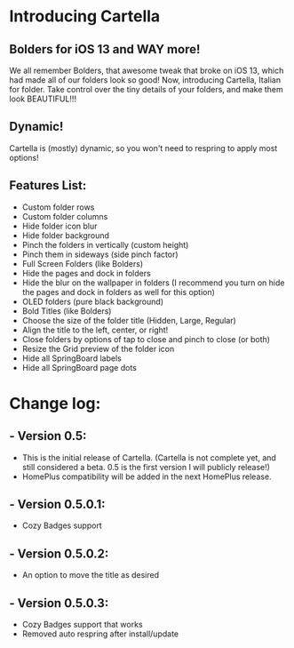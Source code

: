 # Introducing Cartella
## Bolders for iOS 13 and WAY more!

We all remember Bolders, that awesome tweak that broke on iOS 13, which had made all of our folders look so good! Now, introducing Cartella, Italian for folder. Take control over the tiny details of your folders, and make them look BEAUTIFUL!!!

## Dynamic!
Cartella is (mostly) dynamic, so you won't need to respring to apply most options!

## Features List:
- Custom folder rows
- Custom folder columns
- Hide folder icon blur
- Hide folder background
- Pinch the folders in vertically (custom height)
- Pinch them in sideways (side pinch factor)
- Full Screen Folders (like Bolders)
- Hide the pages and dock in folders
- Hide the blur on the wallpaper in folders (I recommend you turn on hide the pages and dock in folders as well for this option)
- OLED folders (pure black background)
- Bold Titles (like Bolders)
- Choose the size of the folder title (Hidden, Large, Regular)
- Align the title to the left, center, or right!
- Close folders by options of tap to close and pinch to close (or both)
- Resize the Grid preview of the folder icon
- Hide all SpringBoard labels
- Hide all SpringBoard page dots

# Change log:
## - Version 0.5:
  - This is the initial release of Cartella. (Cartella is not complete yet, and still considered a beta. 0.5 is the first version I will publicly release!)
  - HomePlus compatibility will be added in the next HomePlus release.

## - Version 0.5.0.1:
  - Cozy Badges support

## - Version 0.5.0.2:
  - An option to move the title as desired

## - Version 0.5.0.3:
  - Cozy Badges support that works
  - Removed auto respring after install/update
